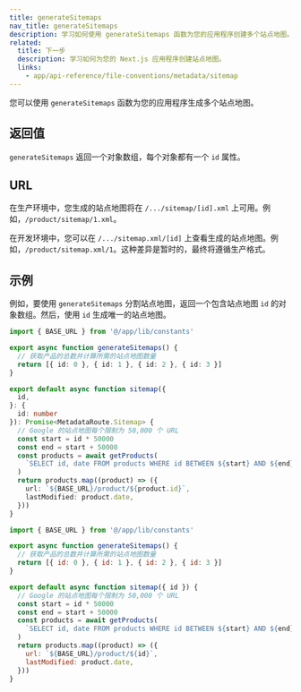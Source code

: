 ```yaml
---
title: generateSitemaps
nav_title: generateSitemaps
description: 学习如何使用 generateSitemaps 函数为您的应用程序创建多个站点地图。
related:
  title: 下一步
  description: 学习如何为您的 Next.js 应用程序创建站点地图。
  links:
    - app/api-reference/file-conventions/metadata/sitemap
---
```


您可以使用 `generateSitemaps` 函数为您的应用程序生成多个站点地图。

## 返回值

`generateSitemaps` 返回一个对象数组，每个对象都有一个 `id` 属性。

## URL

在生产环境中，您生成的站点地图将在 `/.../sitemap/[id].xml` 上可用。例如，`/product/sitemap/1.xml`。

在开发环境中，您可以在 `/.../sitemap.xml/[id]` 上查看生成的站点地图。例如，`/product/sitemap.xml/1`。这种差异是暂时的，最终将遵循生产格式。

## 示例

例如，要使用 `generateSitemaps` 分割站点地图，返回一个包含站点地图 `id` 的对象数组。然后，使用 `id` 生成唯一的站点地图。

```ts filename="app/product/sitemap.ts" switcher
import { BASE_URL } from '@/app/lib/constants'

export async function generateSitemaps() {
  // 获取产品的总数并计算所需的站点地图数量
  return [{ id: 0 }, { id: 1 }, { id: 2 }, { id: 3 }]
}

export default async function sitemap({
  id,
}: {
  id: number
}): Promise<MetadataRoute.Sitemap> {
  // Google 的站点地图每个限制为 50,000 个 URL
  const start = id * 50000
  const end = start + 50000
  const products = await getProducts(
    `SELECT id, date FROM products WHERE id BETWEEN ${start} AND ${end}`
  )
  return products.map((product) => ({
    url: `${BASE_URL}/product/${product.id}`,
    lastModified: product.date,
  }))
}
```

```js filename="app/product/sitemap.js" switcher
import { BASE_URL } from '@/app/lib/constants'

export async function generateSitemaps() {
  // 获取产品的总数并计算所需的站点地图数量
  return [{ id: 0 }, { id: 1 }, { id: 2 }, { id: 3 }]
}

export default async function sitemap({ id }) {
  // Google 的站点地图每个限制为 50,000 个 URL
  const start = id * 50000
  const end = start + 50000
  const products = await getProducts(
    `SELECT id, date FROM products WHERE id BETWEEN ${start} AND ${end}`
  )
  return products.map((product) => ({
    url: `${BASE_URL}/product/${id}`,
    lastModified: product.date,
  }))
}
```
